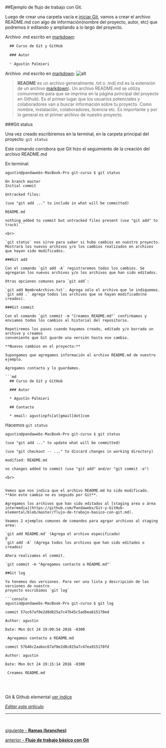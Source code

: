 ##Ejemplo de flujo de trabajo con Git.

Luego de crear una carpeta vacía e [iniciar Git](https://github.com/Pandawebs/Git-y-GitHub-elemental/blob/master/crear-un-repositorio.md), vamos a crear el archivo README.md con algo de información(nombre del proyecto, autor, etc) que podremos ir editando y ampliando a lo largo del proyecto.

Archivo .md escrito en [markdown](#):

```md
  ## Curso de Git y GitHub

  ### Autor

  * Agustín Palmieri
```
Archivo .md escrito en [markdown](#):
![alt](http://localhost:2368/assets/images/README.md.png)

> **README** es un archivo generalmente .txt o .md(.md es la extensión de un archivo [markdown](#)). 
Un archivo README.md se utiliza comunmente para que se imprima en la página principal del proyecto en Github). Es el primer lugar que los usuarios potenciales y colaboradores van a buscar información sobre tu proyecto. Como nombre, instalación, colaboradores, licencia etc. 
Es importante y por lo general es el primer archivo de nuestro proyecto.

###Git status

Una vez creado escribiremos en la terminal, en la carpeta principal del proyecto:
`git status`

Este comando corrobora que Git hizo el seguimiento de la creación del archivo README.md 

En terminal:

```console
agustin@pandawebs-MacBook-Pro git-curso $ git status

On branch master
Initial commit

Untracked files:

(use "git add ..." to include in what will be committed)

README.md

nothing added to commit but untracked files present (use "git add" to track)```

<br>

`git status` nos sirve para saber si hubo cambios en nuestro proyecto. Mostrará los nuevos archivos y/o los cambios realizados en archivos que hayan sido modificados.

###Git add

Con el comando `git add -A` registraremos todos los cambios. Se agregaran los nuevos archivos y/o los archivos que han sido editados.

Otras opciones comunes para `git add`:

`git add NombreArchivo.txt`. Agrega sólo el archivo que le indiquemos.
`git add .` agrega todos los archivos que se hayan modificado(no creados).

###Git commit

Con el comando `git commit -m "Creamos README.md"` confirmamos y enviamos todos los cambios al historial del repositorio.

Repetiremos los pasos cuando hayamos creado, editado y/o borrado un archivo y creamos
conveniente que Git guarde una versión hasta ese cambio.

**Nuevos cambios en el proyecto:**

Supongamos que agregamos información al archivo README.md de nuestro ejemplo.

Agregamos contacto y lo guardamos.

```md
  ## Curso de Git y GitHub

  ### Autor

  * Agustín Palmieri

  ## Contacto

  * email: agustinpfs[at]gmail[dot]com
```

Hacemos `git status`

```console
agustin@pandawebs-MacBook-Pro git-curso $ git status

(use "git add ..." to update what will be committed)

(use "git checkout -- ..." to discard changes in working directory)

modified: README.md

no changes added to commit (use "git add" and/or "git commit -a")

<br>


Vemos que nos indica que el archivo README.md ha sido modificado. **Aún este cambio no es seguido por Git**.

Agregamos los archivos que han sido editados al [staging area o área intermedia](https://github.com/Pandawebs/Git-y-GitHub-elemental/blob/master/flujo-de-trabajo-basico-con-git.md).

Veamos 2 ejemplos comunes de comandos para agrgar archivos al staging area:

`git add README.md` (Agrega el archivo especificado)
ó
`git add -A` (Agrega todos los archivos que han sido editados o creados)

Ahora realizamos el commit.

`git commit -m "Agregamos contacto a README.md"`

##Git log

Ya tenemos dos versiones. Para ver una lista y descripción de las versiones de nuestro
proyecto escribimos `git log`

```console
agustin@pandawebs-MacBook-Pro git-curso $ git log

commit 57oc67af0e2d8d825a7c47b45c5adbea615170ed

Author: agustin 

Date: Mon Oct 24 19:09:54 2016 -0300

 Agregamos contacto a README.md

commit 57b46c2aaboc67af0e2d8c825a7c47ea915170fd

Author: agustin 

Date: Mon Oct 24 19:15:14 2016 -0300

 Creamos README.md
 ```

<br>
<br>


<!-- Inicio links índice y github -->

<span class="link-to-index-git">Git & Github elemental [ ver índice](https://github.com/Pandawebs/Git-y-GitHub-elemental/blob/master/README.md)</span>

<em>[Editar este artículo](https://github.com/Pandawebs/Git-y-GitHub-elemental/edit/master/ejemplo-de-flujo-de-trabajo-basico-con-git.md)</em>

<!-- Fin links índice y github -->



<hr>

<br>

[siguiente - **Ramas (branches)**](https://github.com/Pandawebs/Git-y-GitHub-elemental/blob/master/trabajar-con-ramas-git.md) 

[anterior - **Flujo de trabajo básico con Git**](https://github.com/Pandawebs/Git-y-GitHub-elemental/blob/master/flujo-de-trabajo-basico-con-git.md) 
